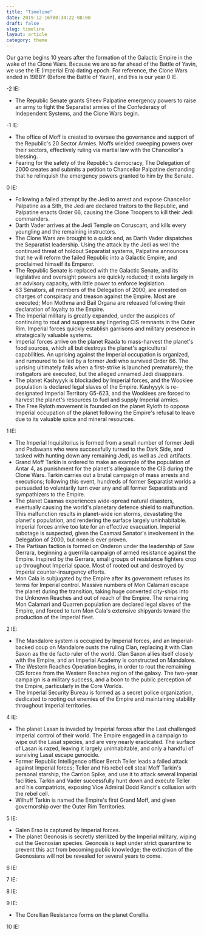 ```yaml
---
title: "Timeline"
date: 2019-12-16T00:34:22-08:00
draft: false
slug: timeline
layout: article
category: theme
---
```


Our game begins 10 years after the formation of the Galactic Empire in the wake of the Clone Wars. Because we are so far ahead of the Battle of Yavin, we use the IE (Imperial Era) dating epoch. For reference, the Clone Wars ended in 19BBY (Before the Battle of Yavin), and this is our year 0 IE.

-2 IE:
* The Republic Senate grants Sheev Palpatine emergency powers to raise an army to fight the Separatist armies of the Confederacy of Independent Systems, and the Clone Wars begin.

-1 IE:
* The office of Moff is created to oversee the governance and support of the Republic's 20 Sector Armies. Moffs wielded sweeping powers over their sectors, effectively ruling via martial law with the Chancellor's blessing.
* Fearing for the safety of the Republic's democracy, The Delegation of 2000 creates and submits a petition to Chancellor Palpatine demanding that he relinquish the emergency powers granted to him by the Senate.

0 IE:
* Following a failed attempt by the Jedi to arrest and expose Chancellor Palpatine as a Sith, the Jedi are declared traitors to the Republic, and Palpatine enacts Order 66, causing the Clone Troopers to kill their Jedi commanders.
* Darth Vader arrives at the Jedi Temple on Coruscant, and kills every youngling and the remaining instructors.
* The Clone Wars are brought to a quick end, as Darth Vader dispatches the Separatist leadership. Using the attack by the Jedi as well the continued threat of holdout Separatist systems, Palpatine announces that he will reform the failed Republic into a Galactic Empire, and proclaimed himself its Emperor.
* The Republic Senate is replaced with the Galactic Senate, and its legislative and oversight powers are quickly reduced; it exists largely in an advisory capacity, with little power to enforce legislation.
* 63 Senators, all members of the Delegation of 2000, are arrested on charges of conspiracy and treason against the Empire. Most are executed; Mon Mothma and Bail Organa are released following their declaration of loyalty to the Empire.
* The Imperial military is greatly expanded, under the auspices of continuing to rout and suppress any lingering CIS remnants in the Outer Rim. Imperial forces quickly establish garrisons and military presence in strategically valuable systems.
* Imperial forces arrive on the planet Raada to mass-harvest the planet's food sources, which all but destroys the planet's agricultural capabilities. An uprising against the Imperial occupation is organized, and rumoured to be led by a former Jedi who survived Order 66. The uprising ultimately fails when a first-strike is launched prematurely; the instigators are executed, but the alleged unnamed Jedi disappears.
* The planet Kashyyyk is blockaded by Imperial forces, and the Wookiee population is declared legal slaves of the Empire. Kashyyyk is re-designated Imperial Territory G5-623, and the Wookiees are forced to harvest the planet's resources to fuel and supply Imperial armies.
* The Free Ryloth movement is founded on the planet Ryloth to oppose Imperial occupation of the planet following the Empire's refusal to leave due to its valuable spice and mineral resources.

1 IE:
* The Imperial Inquisitorius is formed from a small number of former Jedi and Padawans who were successfully turned to the Dark Side, and tasked with hunting down any remaining Jedi, as well as Jedi artifacts.
* Grand Moff Tarkin is ordered to make an example of the population of Antar 4, as punishment for the planet's allegiance to the CIS during the Clone Wars. Tarkin carries out a brutal campaign of mass arrests and executions; following this event, hundreds of former Separatist worlds a persuaded to voluntarily turn over any and all former Separatists and sympathizers to the Empire.
* The planet Caamas experiences wide-spread natural disasters, eventually causing the world's planetary defence shield to malfunction. This malfunction results in planet-wide ion storms, devastating the planet's population, and rendering the surface largely uninhabitable. Imperial forces arrive too late for an effective evacuation. Imperial sabotage is suspected, given the Caamasi Senator's involvement in the Delegation of 2000, but none is ever proven.
* The Partisan faction is formed on Onderon under the leadership of Saw Gerrara, beginning a guerrilla campaign of armed resistance against the Empire. Inspired by the Gerrara, small groups of resistance fighters crop up throughout Imperial space. Most of rooted out and destroyed by Imperial counter-insurgency efforts.
* Mon Cala is subjugated by the Empire after its government refuses its terms for Imperial control. Massive numbers of Mon Calamari escape the planet during the transition, taking huge converted city-ships into the Unknown Reaches and out of reach of the Empire. The remaining Mon Calamari and Quarren population are declared legal slaves of the Empire, and forced to turn Mon Cala's extensive shipyards toward the production of the Imperial fleet.

2 IE:
* The Mandalore system is occupied by Imperial forces, and an Imperial-backed coup on Mandalore ousts the ruling Clan, replacing it with Clan Saxon as the de facto ruler of the world. Clan Saxon allies itself closely with the Empire, and an Imperial Academy is constructed on Mandalore.
* The Western Reaches Operation begins, in order to rout the remaining CIS forces from the Western Reaches region of the galaxy. The two-year campaign is a military success, and a boon to the public perception of the Empire, particularly in the Core Worlds.
* The Imperial Security Bureau is formed as a secret police organization, dedicated to rooting out enemies of the Empire and maintaining stability throughout Imperial territories.

4 IE:
* The planet Lasan is invaded by Imperial forces after the Last challenged Imperial control of their world. The Empire engaged in a campaign to wipe out the Lasat species, and are very nearly eradicated. The surface of Lasan is razed, leaving it largely uninhabitable, and only a handful of surviving Lasat escape genocide.
* Former Republic Intelligence officer Berch Teller leads a failed attack against Imperial forces; Teller and his rebel cell steal Moff Tarkin's personal starship, the Carrion Spike, and use it to attack several Imperial facilities. Tarkin and Vader successfully hunt down and execute Teller and his compatriots, exposing Vice Admiral Dodd Rancit's collusion with the rebel cell.
* Wilhuff Tarkin is named the Empire's first Grand Moff, and given governorship over the Outer Rim Territories.

5 IE:
* Galen Erso is captured by Imperial forces.
* The planet Geonosis is secretly sterilized by the Imperial military, wiping out the Geonosian species. Geonosis is kept under strict quarantine to prevent this act from becoming public knowledge; the extinction of the Geonosians will not be revealed for several years to come.

6 IE:

7 IE:

8 IE:

9 IE:
* The Corellian Resistance forms on the planet Corellia.

10 IE:
